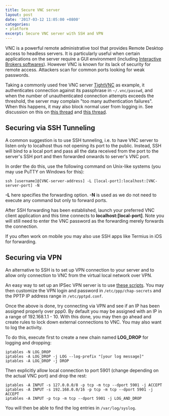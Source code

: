 ```yaml
---
title: Secure VNC server
layout: post
date: '2017-03-12 11:05:00 +0800'
categories:
- platform
excerpt: Secure VNC server with SSH and VPN
---
```


VNC is a powerful remote administrative tool that provides Remote Desktop access to headless servers. It is particularly useful when certain applications on the server require a GUI environment (including [Interactive Brokers softwares](https://www.interactivebrokers.com.hk/en/index.php?f=1325)). However VNC is known for its lack of security for remote access. Attackers scan for common ports looking for weak passwords.

Taking a commonly used free VNC server [TightVNC](http://www.tightvnc.com/) as example, it authenticates connection against its passphrase in ```~/.vnc/passwd```, and when the number of unauthenticated connection attempts exceeds the threshold, the server may complain "too many authentication failures". When this happens, it may also block normal user from logging in. See discussion on this on [this thread](https://superuser.com/questions/437354/vncserver-too-many-security-failures) and [this thread](https://superuser.com/questions/438024/vnc-authentication-failure).

## Securing via SSH Tunneling ##

A common suggestion is to use SSH tunneling, i.e. to have VNC server to listen only to localhost thus not opening its port to the public. Instead, SSH will bind to a local port and pass all the data received from the port to the server's SSH port and then forwarded onwards to server's VNC port.

In order the do this, use the following command on Unix-like systems (you may use PuTTY on Windows for this):

```console
ssh [username]@[VNC-server-address] -L [local-port]:localhost:[VNC-server-port] -N
```

__-L__ here specifies the forwarding option. __-N__ is used as we do not need to execute any command but only to forward ports.

After SSH forwarding has been established, launch your preferred VNC client application and this time connects to __localhost:[local-port]__. Note you will still need to enter the VNC password as the forwarding merely forwards the connection.

If you often work on mobile you may also use SSH apps like Termius in iOS for forwarding.

## Securing via VPN ##

An alternative to SSH is to set up VPN connection to your server and to allow only connection to VNC from the virtual local network over VPN.

An easy way to set up an IPSec VPN server is to use [these scripts](https://github.com/hwdsl2/setup-ipsec-vpn). You may then customize the VPN login and password in ```/etc/ppp/chap-secrets``` and the PPTP IP address range in ```/etc/pptpd.conf```.

Once the above is done, try connecting via VPN and see if an IP has been assigned properly over ppp0. By default you may be assigned with an IP in a range of 192.168.1.1 - 10. With this done, you may then go ahead and create rules to lock down external connections to VNC. You may also want to log the activity.

To do this, execute first to create a new chain named __LOG_DROP__ for logging and dropping:

```console
iptables -N LOG_DROP
iptables -A LOG_DROP -j LOG --log-prefix "[your log message]"
iptables -A LOG_DROP -j DROP
```

Then explicitly allow local connection to port 5901 (change depending on the actual VNC port) and drop the rest:

```console
iptables -A INPUT -s 127.0.0.0/8 -p tcp -m tcp --dport 5901 -j ACCEPT
iptables -A INPUT -s 192.168.0.0/16 -p tcp -m tcp --dport 5901 -j ACCEPT
iptables -A INPUT -p tcp -m tcp --dport 5901 -j LOG_AND_DROP
```

You will then be able to find the log entries in `/var/log/syslog`.
